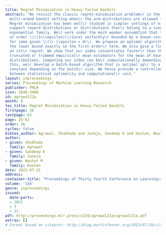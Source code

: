 ```yaml
---
title: Regret Minimization in Heavy-Tailed Bandits
abstract: "We revisit the classic regret-minimization problem\r in the stochastic
  multi-armed bandit setting when\r the arm-distributions are allowed to be\r heavy-tailed.
  Regret minimization has been well\r studied in simpler settings of either bounded\r
  support reward distributions or distributions that\r belong to a single parameter
  exponential family. We\r work under the much weaker assumption that the\r moments
  of order \\((1+\\epsilon)\\){are} uniformly\r bounded by a known constant \\(B\\),
  for some given \\(\r \\epsilon > 0\\). We propose an optimal algorithm that\r matches
  the lower bound exactly in the first-order\r term. We also give a finite-time bound
  on its\r regret. We show that our index concentrates faster\r than the well-known
  truncated or trimmed empirical\r mean estimators for the mean of heavy-tailed\r
  distributions. Computing our index can be\r computationally demanding. To address
  this, we\r develop a batch-based algorithm that is optimal up\r to a multiplicative
  constant depending on the batch\r size. We hence provide a controlled trade-off\r
  between statistical optimality and computational\r cost."
layout: inproceedings
series: Proceedings of Machine Learning Research
publisher: PMLR
issn: 2640-3498
id: agrawal21a
month: 0
tex_title: Regret Minimization in Heavy-Tailed Bandits
firstpage: 26
lastpage: 62
page: 26-62
order: 26
cycles: false
bibtex_author: Agrawal, Shubhada and Juneja, Sandeep K and Koolen, Wouter M
author:
- given: Shubhada
  family: Agrawal
- given: Sandeep K
  family: Juneja
- given: Wouter M
  family: Koolen
date: 2021-07-21
address:
container-title: "Proceedings of Thirty Fourth Conference on Learning\r Theory"
volume: '134'
genre: inproceedings
issued:
  date-parts:
  - 2021
  - 7
  - 21
pdf: http://proceedings.mlr.press/v134/agrawal21a/agrawal21a.pdf
extras: []
# Format based on citeproc: http://blog.martinfenner.org/2013/07/30/citeproc-yaml-for-bibliographies/
---
```

